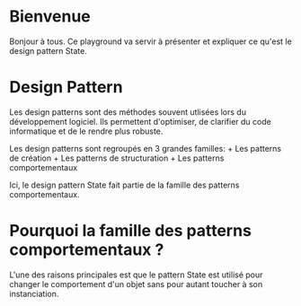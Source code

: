 # Bienvenue

Bonjour à tous. Ce playground va servir à présenter et expliquer ce qu'est le design pattern State.


# Design Pattern

Les design patterns sont des méthodes souvent utlisées lors du développement logiciel. Ils permettent d'optimiser, de clarifier du code informatique et de le rendre plus robuste.

Les design patterns sont regroupés en 3 grandes familles:
    + Les patterns de création
    + Les patterns de structuration
    + Les patterns comportementaux

Ici, le design pattern State fait partie de la famille des patterns comportementaux.

# Pourquoi la famille des patterns comportementaux ?

L'une des raisons principales est que le pattern State est utilisé pour changer le comportement d'un objet sans pour autant toucher à son instanciation.
